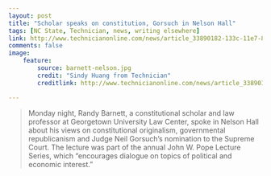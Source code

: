 ```yaml
---
layout: post
title: "Scholar speaks on constitution, Gorsuch in Nelson Hall"
tags: [NC State, Technician, news, writing elsewhere]
link: http://www.technicianonline.com/news/article_33890182-133c-11e7-84fe-7fa633db1fdd.html
comments: false
image:
    feature:
        source: barnett-nelson.jpg
        credit: "Sindy Huang from Technician"
        creditlink: http://www.technicianonline.com/news/article_33890182-133c-11e7-84fe-7fa633db1fdd.html

---
```

> Monday night, Randy Barnett, a constitutional scholar and law professor at Georgetown University Law Center, spoke in Nelson Hall about his views on constitutional originalism, governmental republicanism and Judge Neil Gorsuch’s nomination to the Supreme Court. The lecture was part of the annual John W. Pope Lecture Series, which “encourages dialogue on topics of political and economic interest.”